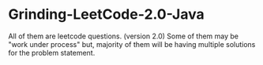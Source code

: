 # Grinding-LeetCode-2.0-Java

All of them are leetcode questions. (version 2.0) Some of them may be "work under process" but, majority of them will be having multiple solutions for the problem statement.
